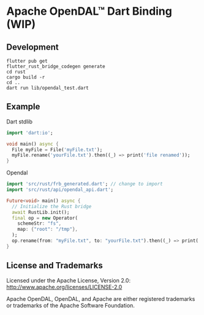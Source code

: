 # Apache OpenDAL™ Dart Binding (WIP)

## Development

```
flutter pub get
flutter_rust_bridge_codegen generate
cd rust
cargo build -r
cd ..
dart run lib/opendal_test.dart
```

## Example

Dart stdlib

```dart
import 'dart:io';

void main() async {
  File myFile = File('myFile.txt');
  myFile.rename('yourFile.txt').then((_) => print('file renamed'));
}
```

Opendal

```dart
import 'src/rust/frb_generated.dart'; // change to import
import 'src/rust/api/opendal_api.dart';

Future<void> main() async {
  // Initialize the Rust bridge
  await RustLib.init();
  final op = new Operator(
    schemeStr: "fs",
    map: {"root": "/tmp"},
  );
  op.rename(from: "myFile.txt", to: "yourFile.txt").then((_) => print('file renamed'));
}

```

## License and Trademarks

Licensed under the Apache License, Version 2.0: http://www.apache.org/licenses/LICENSE-2.0

Apache OpenDAL, OpenDAL, and Apache are either registered trademarks or trademarks of the Apache Software Foundation.
